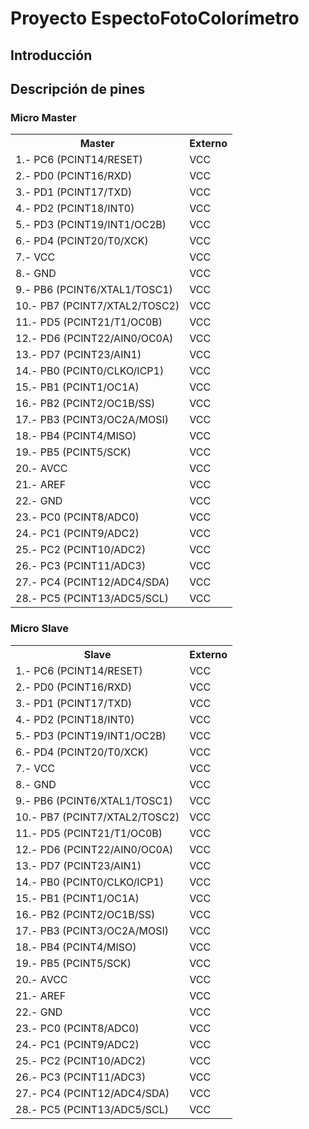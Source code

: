 # Proyecto EspectoFotoColorímetro
## Introducción


## Descripción de pines
### Micro Master
<table>
    <tr>
        <th>Master</th>
        <th>Externo</th>
    </tr>
    <tr>
        <td>1.- PC6 (PCINT14/RESET) </td>
        <td>VCC</td>
    </tr>
    <tr>
        <td>2.- PD0 (PCINT16/RXD) </td>
        <td>VCC</td>
    </tr>
    <tr>
        <td>3.- PD1 (PCINT17/TXD) </td>
        <td>VCC</td>
    </tr>
    <tr>
        <td>4.- PD2 (PCINT18/INT0) </td>
        <td>VCC</td>
    </tr>
    <tr>
        <td>5.- PD3 (PCINT19/INT1/OC2B) </td>
        <td>VCC</td>
    </tr>
    <tr>
        <td>6.- PD4 (PCINT20/T0/XCK) </td>
        <td>VCC</td>
    </tr>
    <tr>
        <td>7.- VCC </td>
        <td>VCC</td>
    </tr>
    <tr>
        <td>8.- GND </td>
        <td>VCC</td>
    </tr>
    <tr>
        <td>9.- PB6 (PCINT6/XTAL1/TOSC1) </td>
        <td>VCC</td>
    </tr>
    <tr>
        <td>10.- PB7 (PCINT7/XTAL2/TOSC2) </td>
        <td>VCC</td>
    </tr>
    <tr>
        <td>11.- PD5 (PCINT21/T1/OC0B) </td>
        <td>VCC</td>
    </tr>
    <tr>
        <td>12.- PD6 (PCINT22/AIN0/OC0A) </td>
        <td>VCC</td>
    </tr>
    <tr>
        <td>13.- PD7 (PCINT23/AIN1) </td>
        <td>VCC</td>
    </tr>
    <tr>
        <td>14.- PB0 (PCINT0/CLKO/ICP1) </td>
        <td>VCC</td>
    </tr>
    <tr>
        <td>15.- PB1 (PCINT1/OC1A) </td>
        <td>VCC</td>
    </tr>
    <tr>
        <td>16.- PB2 (PCINT2/OC1B/SS) </td>
        <td>VCC</td>
    </tr>
    <tr>
        <td>17.- PB3 (PCINT3/OC2A/MOSI) </td>
        <td>VCC</td>
    </tr>
    <tr>
        <td>18.- PB4 (PCINT4/MISO) </td>
        <td>VCC</td>
    </tr>
    <tr>
        <td>19.- PB5 (PCINT5/SCK) </td>
        <td>VCC</td>
    </tr>
    <tr>
        <td>20.- AVCC </td>
        <td>VCC</td>
    </tr>
    <tr>
        <td>21.- AREF </td>
        <td>VCC</td>
    </tr>
    <tr>
        <td>22.- GND </td>
        <td>VCC</td>
    </tr>
    <tr>
        <td>23.- PC0 (PCINT8/ADC0) </td>
        <td>VCC</td>
    </tr>
    <tr>
        <td>24.- PC1 (PCINT9/ADC2) </td>
        <td>VCC</td>
    </tr>
    <tr>
        <td>25.- PC2 (PCINT10/ADC2) </td>
        <td>VCC</td>
    </tr>
    <tr>
        <td>26.- PC3 (PCINT11/ADC3) </td>
        <td>VCC</td>
    </tr>
    <tr>
        <td>27.- PC4 (PCINT12/ADC4/SDA) </td>
        <td>VCC</td>
    </tr>
    <tr>
        <td>28.- PC5 (PCINT13/ADC5/SCL) </td>
        <td>VCC</td>
    </tr>
</table>

### Micro Slave
<table>
    <tr>
        <th>Slave</th>
        <th>Externo</th>
    </tr>
    <tr>
        <td>1.- PC6 (PCINT14/RESET) </td>
        <td>VCC</td>
    </tr>
    <tr>
        <td>2.- PD0 (PCINT16/RXD) </td>
        <td>VCC</td>
    </tr>
    <tr>
        <td>3.- PD1 (PCINT17/TXD) </td>
        <td>VCC</td>
    </tr>
    <tr>
        <td>4.- PD2 (PCINT18/INT0) </td>
        <td>VCC</td>
    </tr>
    <tr>
        <td>5.- PD3 (PCINT19/INT1/OC2B) </td>
        <td>VCC</td>
    </tr>
    <tr>
        <td>6.- PD4 (PCINT20/T0/XCK) </td>
        <td>VCC</td>
    </tr>
    <tr>
        <td>7.- VCC </td>
        <td>VCC</td>
    </tr>
    <tr>
        <td>8.- GND </td>
        <td>VCC</td>
    </tr>
    <tr>
        <td>9.- PB6 (PCINT6/XTAL1/TOSC1) </td>
        <td>VCC</td>
    </tr>
    <tr>
        <td>10.- PB7 (PCINT7/XTAL2/TOSC2) </td>
        <td>VCC</td>
    </tr>
    <tr>
        <td>11.- PD5 (PCINT21/T1/OC0B) </td>
        <td>VCC</td>
    </tr>
    <tr>
        <td>12.- PD6 (PCINT22/AIN0/OC0A) </td>
        <td>VCC</td>
    </tr>
    <tr>
        <td>13.- PD7 (PCINT23/AIN1) </td>
        <td>VCC</td>
    </tr>
    <tr>
        <td>14.- PB0 (PCINT0/CLKO/ICP1) </td>
        <td>VCC</td>
    </tr>
    <tr>
        <td>15.- PB1 (PCINT1/OC1A) </td>
        <td>VCC</td>
    </tr>
    <tr>
        <td>16.- PB2 (PCINT2/OC1B/SS) </td>
        <td>VCC</td>
    </tr>
    <tr>
        <td>17.- PB3 (PCINT3/OC2A/MOSI) </td>
        <td>VCC</td>
    </tr>
    <tr>
        <td>18.- PB4 (PCINT4/MISO) </td>
        <td>VCC</td>
    </tr>
    <tr>
        <td>19.- PB5 (PCINT5/SCK) </td>
        <td>VCC</td>
    </tr>
    <tr>
        <td>20.- AVCC </td>
        <td>VCC</td>
    </tr>
    <tr>
        <td>21.- AREF </td>
        <td>VCC</td>
    </tr>
    <tr>
        <td>22.- GND </td>
        <td>VCC</td>
    </tr>
    <tr>
        <td>23.- PC0 (PCINT8/ADC0) </td>
        <td>VCC</td>
    </tr>
    <tr>
        <td>24.- PC1 (PCINT9/ADC2) </td>
        <td>VCC</td>
    </tr>
    <tr>
        <td>25.- PC2 (PCINT10/ADC2) </td>
        <td>VCC</td>
    </tr>
    <tr>
        <td>26.- PC3 (PCINT11/ADC3) </td>
        <td>VCC</td>
    </tr>
    <tr>
        <td>27.- PC4 (PCINT12/ADC4/SDA) </td>
        <td>VCC</td>
    </tr>
    <tr>
        <td>28.- PC5 (PCINT13/ADC5/SCL) </td>
        <td>VCC</td>
    </tr>
</table>

</table>
